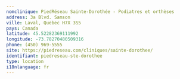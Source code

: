 ```yaml
---
nomclinique: PiedRéseau Sainte-Dorothée - Podiatres et orthèses
address: 3a Blvd. Samson
ville: Laval, Quebec H7X 3S5
pays: Canada
latitude: 45.52282369111992
longitude: -73.78270480509316
phone: (450) 969-5555
site: https://piedreseau.com/cliniques/sainte-dorothee/
identifiant: piedreseau-ste-dorothee
type: location
i18nlanguage: fr
---
```


